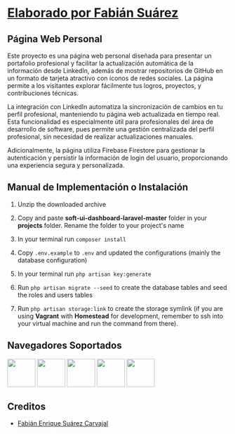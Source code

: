 # [Elaborado por Fabián Suárez](https://www.linkedin.com/in/inge-fabiansuarez/)

## Página Web Personal

Este proyecto es una página web personal diseñada para presentar un portafolio profesional y facilitar la actualización automática de la información desde LinkedIn, además de mostrar repositorios de GitHub en un formato de tarjeta atractivo con íconos de redes sociales. La página permite a los visitantes explorar fácilmente tus logros, proyectos, y contribuciones técnicas.

La integración con LinkedIn automatiza la sincronización de cambios en tu perfil profesional, manteniendo tu página web actualizada en tiempo real. Esta funcionalidad es especialmente útil para profesionales del área de desarrollo de software, pues permite una gestión centralizada del perfil profesional, sin necesidad de realizar actualizaciones manuales.

Adicionalmente, la página utiliza Firebase Firestore para gestionar la autenticación y persistir la información de login del usuario, proporcionando una experiencia segura y personalizada.

## Manual de Implementación o Instalación



  

1. Unzip the downloaded archive

2. Copy and paste **soft-ui-dashboard-laravel-master** folder in your **projects** folder. Rename the folder to your project's name

3. In your terminal run `composer install`

4. Copy `.env.example` to `.env` and updated the configurations (mainly the database configuration)

5. In your terminal run `php artisan key:generate`

6. Run `php artisan migrate --seed` to create the database tables and seed the roles and users tables

7. Run `php artisan storage:link` to create the storage symlink (if you are using **Vagrant** with **Homestead** for development, remember to ssh into your virtual machine and run the command from there).

  


## Navegadores Soportados


  

<img  src="https://s3.amazonaws.com/creativetim_bucket/github/browser/chrome.png"  width="64"  height="64">  <img  src="https://s3.amazonaws.com/creativetim_bucket/github/browser/firefox.png"  width="64"  height="64">  <img  src="https://s3.amazonaws.com/creativetim_bucket/github/browser/edge.png"  width="64"  height="64">  <img  src="https://s3.amazonaws.com/creativetim_bucket/github/browser/safari.png"  width="64"  height="64">  <img  src="https://s3.amazonaws.com/creativetim_bucket/github/browser/opera.png"  width="64"  height="64">

  
## Creditos

  

- [Fabián Enrique Suárez Carvajal](https://www.linkedin.com/in/fabian-enrique-suarez-carvajal)
